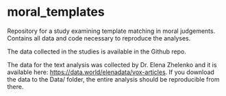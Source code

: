 # moral_templates
Repository for a study examining template matching in moral judgements. Contains all data and code necessary to reproduce the analyses. 

The data collected in the studies is available in the Github repo. 

The data for the text analysis was collected by Dr. Elena Zhelenko and it is available here: https://data.world/elenadata/vox-articles. If you download the data to the Data/ folder, the entire analysis should be reproducible from there. 
